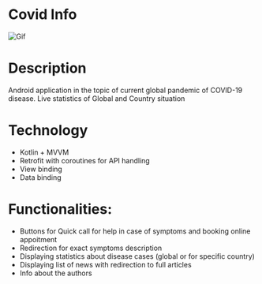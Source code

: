 # Covid Info

![Gif](/recGif.gif)
# Description
Android application in the topic of current global pandemic of COVID-19 disease.
Live statistics of Global and Country situation

# Technology
  - Kotlin + MVVM
  - Retrofit with coroutines for API handling
  - View binding
  - Data binding

# Functionalities:
  - Buttons for Quick call for help in case of symptoms and booking online appoitment
  - Redirection for exact symptoms description
  - Displaying statistics about disease cases (global or for specific country)
  - Displaying list of news with redirection to full articles
  - Info about the authors


